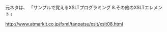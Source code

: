 元ネタは、
「サンプルで覚えるXSLTプログラミング 
8.その他のXSLTエレメント」

http://www.atmarkit.co.jp/fxml/tanpatsu/xslt/xslt08.html

